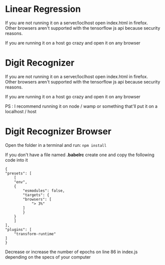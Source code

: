 # Linear Regression

If you are not running it on a server/loclhost open index.html in firefox. Other browsers aren't supported with the tensorflow js api because security reasons.

If you are running it on a host go crazy and open it on any browser

# Digit Recognizer

If you are not running it on a server/loclhost open index.html in firefox. Other browsers aren't supported with the tensorflow js api because security reasons.

If you are running it on a host go crazy and open it on any browser

PS : I recommend running it on node / wamp or something that'll put it on a localhost / host

# Digit Recognizer Browser

Open the folder in a terminal and run: <code>npm install</code>

If you don't have a file named <b>.babelrc</b> create one and copy the following code into it

    {
    "presets": [
        [
        "env",
        {
            "esmodules": false,
            "targets": {
            "browsers": [
                "> 3%"
            ]
            }
        }
        ]
    ],
    "plugins": [
        "transform-runtime"
    ]
    }

Decrease or increase the number of epochs on line 86 in index.js depending on the specs of your computer


